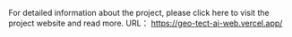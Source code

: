 For detailed information about the project, please click here to visit the project website and read more.
URL： https://geo-tect-ai-web.vercel.app/
